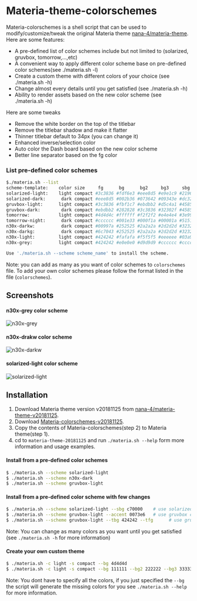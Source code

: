 # Materia-theme-colorschemes
Materia-colorschemes is a shell script that can be used to modify/customize/tweak the original Materia theme [nana-4/materia-theme](https://github.com/nana-4/materia-theme/tree/v20181125). Here are some features:
- A pre-defined list of color schemes include but not limited to (solarized, gruvbox, tomorrow,...,etc)
- A convenient way to apply different color scheme base on pre-defined color schemes(see ./materia.sh -l)
- Create a custom theme with different colors of your choice (see ./materia.sh -h)
- Change almost every details until you get satisfied (see ./materia.sh -h)
- Ability to render assets based on the new color scheme (see ./materia.sh -h)

Here are some tweaks 
- Remove the white border on the top of the titlebar 
- Remove the titlebar shadow and make it flatter
- Thinner titlebar default to 34px (you can change it) 
- Enhanced inverse/selection color
- Auto color the Dash board based on the new color scheme
- Better line separator based on the fg color

### List pre-defined color schemes 
```sh
$./materia.sh --list
scheme-template:    color size     fg      bg      bg2     bg3     sbg     sfg     tbg     tfg     accent btn2-fg hl tbh
solarized-light:    light compact #3c3836 #fdf6e3 #eee8d5 #e9e1c9 #2196f3 #ffffff #bdbdbd #073642 #2196f3 #ffffff 0  34px 
solarized-dark:      dark compact #eee8d5 #002b36 #073642 #09343e #dc322f #ffffff #05262e #eee8d5 #dc322f default 0  34px
gruvbox-light:      light compact #3c3836 #fbf1c7 #ebdbb2 #d5c4a1 #458588 #f9f5d7 #a89984 #282828 #458588 #FFFFFF 0  34px
gruvbox-dark:        dark compact #ebdbb2 #282828 #3c3836 #32302f #458588 #ebdbb2 #83a598 #32302f #fb4934 default 0  34px
tomorrow:           light compact #4d4d4c #ffffff #f2f2f2 #e4e4e4 #3e999f #ffffff #BCAAA4 #282828 #3e999f default 0  34px
tomorrow-night:      dark compact #cccccc #001e33 #000f1a #00001a #515151 #f2777a #404040 #cccccc #f2777a #303030 1  34px
n30x-darkw:          dark compact #00997a #252525 #2a2a2a #2d2d2d #323232 #9575cd #404040 #000000 #c2185b #9575cd 1  34px
n30x-darkg:          dark compact #6c7043 #252525 #2a2a2a #2d2d2d #323232 #b49a31 #1a1a1a #b49a31 #963d97 #000000 1  34px
n30x-light:         light compact #424242 #fafafa #f5f5f5 #eeeeee #03a9f4 #ffffff #78909c #ffffff #e91e63 default 0  34px
n30x-grey:          light compact #424242 #e0e0e0 #d9d9d9 #cccccc #cccccc #000000 #bfbfbf #000000 #0288d1 default 1  34px

Use './materia.sh --scheme scheme_name' to install the scheme.
```
Note: you can add as many as you want of color schemes to `colorschemes` file. To add your own color schemes please follow the format listed in the file (`colorschemes`).

## Screenshots 
#### n30x-grey color scheme
![n30x-grey](https://user-images.githubusercontent.com/10103340/52574480-432dca80-2dd1-11e9-8a97-22cb9ea27544.png)
#### n30x-drakw color scheme
![n30x-darkw](https://user-images.githubusercontent.com/10103340/52574490-488b1500-2dd1-11e9-9926-7c9e1b878c22.png)
#### solarized-light color scheme
![solarized-light](https://user-images.githubusercontent.com/10103340/52574464-39a46280-2dd1-11e9-98b5-4d3a07ea03ad.png)

## Installation
1. Download Materia theme version v20181125 from [nana-4/materia-theme-v20181125](https://github.com/nana-4/materia-theme/tree/v20181125).
2. Download [Materia-colorschemes-v20181125](https://github.com/n3oxmind/Materia-theme-colorschemes/tree/v20181125).
3. Copy the contents of Materia-colorschemes(step 2) to Materia theme(step 1).
4. cd to  `materia-theme-20181125` and run `./materia.sh --help` form more information and usage examples.

#### Install from a pre-defined color schemes
```sh
$ ./materia.sh --scheme solarized-light
$ ./materia.sh --scheme n30x-dark
$ ./materia.sh --scheme gruvbox-light
```
#### Install from a pre-defined color scheme with few changes
```sh
$ ./materia.sh --scheme solarized-light --sbg c70000    # use solarized color scheme with different selection bg
$ ./materia.sh --scheme gruvbox-light --accent 0073e6   # use gruvbox color scheme with different accent color
$ ./materia.sh --scheme gruvbox-light --tbg 424242 --tfg      # use gruvbox color scheme with different titlebar bg and fg color
```
Note: You can change as many colors as you want until you get satisfied (see `./materia.sh -h` for more information)

#### Create your own custom theme
```sh
$ ./materia.sh -c light -s compact --bg 4d4d4d
$ ./materia.sh -c light -s compact --bg 111111 --bg2 222222 --bg3 333333 ...
```
Note: You dont have to specify all the colors, if you just specified the `--bg` the script will generate the missing colors for you
see `./materia.sh --help` for more information.

